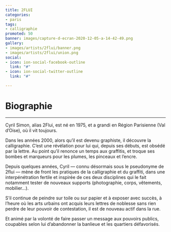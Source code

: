 ```yaml
---
title: 2FLUI
categories:
- paris
tags:
- calligraphie
promoted: 50
banner: images/capture-d-ecran-2020-12-05-a-14-42-49.png
gallery:
- images/artists/2flui/banner.png
- images/artists/2flui/union.png
social:
- icon: ion-social-facebook-outline
  link: "#"
- icon: ion-social-twitter-outline
  link: "#"

---
```

# Biographie

***

Cyril Simon, alias 2Flui, est né en 1975, et a grandi en Région Parisienne (Val d’Oise), où il vit toujours.

Dans les années 2000, alors qu’il est devenu graphiste, il découvre la calligraphie. C’est une révélation pour lui qui, depuis ses débuts, est obsédé par la lettre. Au point qu’il renonce un temps aux graffitis, et troque ses bombes et marqueurs pour les plumes, les pinceaux et l’encre.

Depuis quelques années, Cyril — connu désormais sous le pseudonyme de 2flui — mène de front les pratiques de la calligraphie et du graffiti, dans une interpénétration fertile et inspirée de ces deux disciplines qui le fait notamment tester de nouveaux supports (photographie, corps, vêtements, mobilier…).

S’il continue de peindre sur toile ou sur papier et à exposer avec succès, à l’heure où les arts urbains ont acquis leurs lettres de noblesse sans rien perdre de leur pouvoir de contestation, il est de nouveau actif dans la rue.

Et animé par la volonté de faire passer un message aux pouvoirs publics, coupables selon lui d’abandonner la banlieue et les quartiers défavorisés.